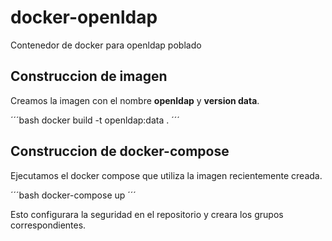 # docker-openldap
Contenedor de docker para openldap poblado

## Construccion de imagen

Creamos la imagen con el nombre **openldap** y **version data**.

´´´bash
docker build -t openldap:data .
´´´

## Construccion de docker-compose

Ejecutamos el docker compose que utiliza la imagen recientemente creada.

´´´bash
docker-compose up
´´´

Esto configurara la seguridad en el repositorio y creara los grupos correspondientes.